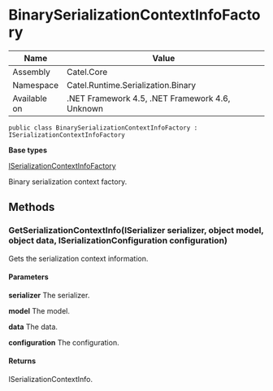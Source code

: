 

# BinarySerializationContextInfoFactory

Name|Value
---|---
Assembly|Catel.Core
Namespace|Catel.Runtime.Serialization.Binary
Available on|.NET Framework 4.5, .NET Framework 4.6, Unknown

```
public class BinarySerializationContextInfoFactory : ISerializationContextInfoFactory
```

**Base types**

[ISerializationContextInfoFactory](/Catel.Core\Catel\Runtime\Serialization\ISerializationContextInfoFactory.md)


Binary serialization context factory.



## Methods

### GetSerializationContextInfo(ISerializer serializer, object model, object data, ISerializationConfiguration configuration)

Gets the serialization context information.

#### Parameters

**serializer**
The serializer.

**model**
The model.

**data**
The data.

**configuration**
The configuration.

#### Returns

ISerializationContextInfo.



